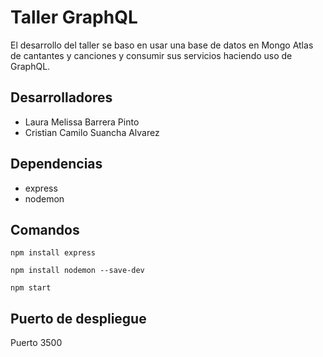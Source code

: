 # Taller GraphQL

El desarrollo del taller se baso en usar una base de datos en Mongo Atlas de cantantes y canciones y consumir sus servicios haciendo uso de GraphQL.

## Desarrolladores
- Laura Melissa Barrera Pinto
- Cristian Camilo Suancha Alvarez

## Dependencias
- express
- nodemon

## Comandos
```
npm install express
```
```
npm install nodemon --save-dev
```
```
npm start
```

## Puerto de despliegue
Puerto 3500